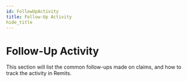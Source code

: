 ```yaml
---
id: FollowUpActivity
title: Follow-Up Activity
hide_title
---
```


# **Follow-Up Activity**
This section will list the common follow-ups made on claims, and how to track the activity in Remits.